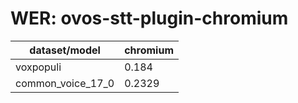 
# WER: ovos-stt-plugin-chromium
|dataset/model|chromium|
|-|-|
| voxpopuli | 0.184 |
| common_voice_17_0 | 0.2329 |